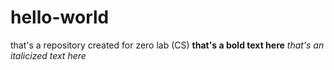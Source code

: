 # hello-world
that's a repository created for zero lab (CS)
**that's a bold text here**
*that's an italicized text here*

